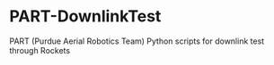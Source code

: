# PART-DownlinkTest
PART (Purdue Aerial Robotics Team) Python scripts for downlink test through Rockets

